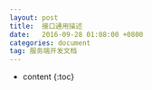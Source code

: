 ```yaml
---
layout: post
title:  接口通用描述
date:   2016-09-28 01:08:00 +0800
categories: document
tag: 服务端开发文档
---
```


* content
{:toc}